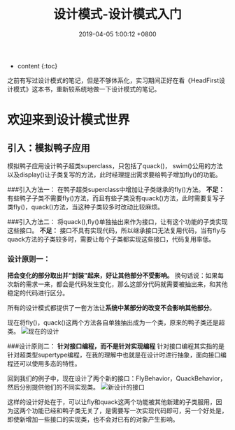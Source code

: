 ﻿---
layout: post
title:  "设计模式-设计模式入门"
date:   2019-04-05 1:00:12 +0800
categories: 设计模式
tags: HeadFirst
---

* content
{:toc}

之前有写过设计模式的笔记，但是不够体系化，实习期间正好在看《HeadFirst设计模式》这本书，重新较系统地做一下设计模式的笔记。

# 欢迎来到设计模式世界
## 引入：模拟鸭子应用
模拟鸭子应用设计鸭子超类superclass，只包括了quack()， swim()公用的方法以及display()让子类复写的方法，此时经理提出需求要给鸭子增加fly()的功能。

###引入方法一：
在鸭子超类superclass中增加让子类继承的fly()方法。
**不足：**
有些鸭子子类不需要fly()方法，而且有些子类没有quack()方法，此时需要复写子类fly()，quack()方法，当这种子类较多时改动比较麻烦。

###引入方法二：
将quack(),fly()单独抽出来作为接口，让有这个功能的子类实现这些接口。
**不足：**
接口不具有实现代码，所以继承接口无法复用代码，当有fly与quack方法的子类较多时，需要让每个子类都实现这些接口，代码复用率低。

### 设计原则一：
**把会变化的部分取出并“封装”起来，好让其他部分不受影响。**
换句话说：如果每次新的需求一来，都会是代码发生变化，那么这部分代码就需要被抽出来，和其他稳定的代码进行区分。

所有的设计模式都提供了一套方法让**系统中某部分的改变不会影响其他部分**。

现在将fly()，quack()这两个方法各自单独抽出成为一个类，原来的鸭子类还是超类。
![现在的设计][1]

###设计原则二：
**针对接口编程，而不是针对实现编程**
针对接口编程其实指的是针对超类型supertype编程，在我的理解中也就是在设计时进行抽象，面向接口编程还可以使用多态的特性。

回到我们的例子中，现在设计了两个新的接口：FlyBehavior，QuackBehavior，然后分别提供他们的不同实现类。
![新设计的接口][2]

这样的设计好处在于，可以让fly和quack这两个功能被其他新建的子类服用，因为这两个功能已经和鸭子类无关了，是需要写一次实现代码即可，另一个好处是，即使新增加一些接口的实现类，也不会对已有的对象产生影响。

  [1]: http://static.zybuluo.com/xiaocorn/tv2o574t8c92vm1ihiw519g8/image.png
  [2]: http://static.zybuluo.com/xiaocorn/2fqxpfkk9ktvcc2im2oq1dxg/image.png
